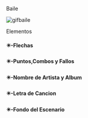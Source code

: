 Baile

![gifbaile](./Imagenes/gifbaile.gif)

Elementos

#### ✴️-Flechas

#### ✴️-Puntos,Combos y Fallos

#### ✴️-Nombre de Artista y Album

#### ✴️-Letra de Cancion

#### ✴️-Fondo del Escenario